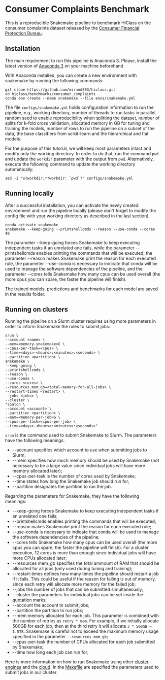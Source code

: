 # Consumer Complaints Benchmark

This is a reproducible Snakemake pipeline to benchmark HiClass on the consumer complaints dataset released by the [Consumer Financial Protection Bureau](https://www.consumerfinance.gov/data-research/consumer-complaints/).

## Installation

The main requirement to run this pipeline is Anaconda 3. Please, install the latest version of [Anaconda 3](https://www.anaconda.com/products/distribution) on your machine beforehand.

With Anaconda installed, you can create a new environment with snakemake by running the following commands:

```
git clone https://github.com/mirand863/hiclass.git
cd hiclass/benchmarks/consumer_complaints
conda env create --name snakemake --file envs/snakemake.yml
```

The file `configs/snakemake.yml` holds configuration information to run the pipeline, e.g., working directory, number of threads to run tasks in parallel, random seed to enable reproducibility when splitting the dataset, number of splits for k-fold cross validation, allocated memory in GB for tuning and training the models, number of rows to run the pipeline on a subset of the data, the base classifiers from scikit-learn and the hierarchical and flat models.

For the purpose of this tutorial, we will keep most parameters intact and modify only the working directory. In order to do that, run the command `pwd` and update the `workdir` parameter with the output from `pwd`. Alternatively, execute the following command to update the working directory automatically:

```
sed -i "s?workdir.*?workdir: `pwd`?" configs/snakemake.yml
```

## Running locally

After a successful installation, you can activate the newly created environment and run the pipeline locally (please don't forget to modify the config file with your working directory as described in the last section).

```
conda activate snakemake
snakemake --keep-going --printshellcmds --reason --use-conda --cores 48
```

The parameter --keep-going forces Snakemake to keep executing independent tasks if an unrelated one fails, while the parameter --printshellcmds enables printing the commands that will be executed, the parameter --reason makes Snakemake print the reason for each executed rule, the parameter --use-conda is necessary to indicate that conda will be used to manage the software dependencies of the pipeline, and the parameter --cores tells Snakemake how many cpus can be used overall (the more cpus you can spare, the faster the pipeline will finish).

The trained models, predictions and benchmarks for each model are saved in the results folder.

## Running on clusters

Running the pipeline on a Slurm cluster requires using more parameters in order to inform Snakemake the rules to submit jobs:

```
srun \
--account <name> \
--mem=<memory-snakemake>G \
--cpus-per-task=<cpus> \
--time=<days>-<hours>:<minutes>:<seconds> \
--partition <partition> \
snakemake \
--keep-going \
--printshellcmds \
--reason \
--use-conda \
--cores <cores> \
--resources mem_gb=<total-memory-for-all-jobs> \
--restart-times <restart> \
--jobs <jobs> \
--cluster \
"sbatch \
--account <account> \
--partition <partition> \
--mem=<memory-per-job>G \
--cpus-per-task=<cpus-per-job> \
--time=<days>-<hours>:<minutes>:<seconds>"
```

`srun` is the command used to submit Snakemake to Slurm. The parameters have the following meanings:

- --account specifies which account to use when submitting jobs to Slurm;
- --mem specifies how much memory should be used by Snakemake (not necessary to be a large value since individual jobs will have more memory allocated later);
- --cpus-per-task is the number of cores used by Snakemake;
- --time states how long the Snakemake job should run for;
- --partition designates the partition to run the job.

Regarding the parameters for Snakemake, they have the following meanings:
- --keep-going forces Snakemake to keep executing independent tasks if an unrelated one fails;
- --printshellcmds enables printing the commands that will be executed;
- --reason makes Snakemake print the reason for each executed rule;
- --use-conda is necessary to indicate that conda will be used to manage the software dependencies of the pipeline;
- --cores tells Snakemake how many cpus can be used overall (the more cpus you can spare, the faster the pipeline will finish). For a cluster execution, 12 cores is more than enough since individual jobs will have more CPUs allocated later;
- --resources mem_gb specifies the total ammount of RAM that should be allocated for all jobs (only used during tuning and training);
- --restart-times defines how many times the pipeline should restart a job if it fails. This could be useful if the reason for failing is out of memory, since each retry will allocate more memory for the failed job;
- --jobs the number of jobs that can be submitted simultaneously;
- --cluster the parameters for individual jobs can be set inside the quotation marks;
- --account the account to submit jobs;
- --partition the partition to run jobs;
- --mem memory allocated for each job. This parameter is combined with the number of retries as `retry * mem`. For example, if we initially allocate 500GB for each job, then at the third retry it will allocate `3 * 500GB = 1.5TB`. Snakemake is careful not to exceed the maximum memory usage specified in the parameter `--resources mem_gb`;
- --cpus-per-task the number of CPUs allocated for each job submitted by Snakemake;
- --time how long each job can run for;

Here is more information on how to run Snakemake using other [cluster engines](https://snakemake.readthedocs.io/en/stable/executing/cluster.html) and the [cloud](https://snakemake.readthedocs.io/en/stable/executing/cloud.html). In the [Makefile](Makefile) are specified the parameters used to submit jobs in our cluster.
